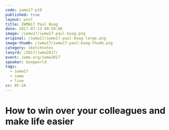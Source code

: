 ```yaml
---
code: iwmw17-p10
published: true
layout: post
title: IWMW17 Paul Boag
date: 2017-07-13 09:50:00
image: /iwmw17/iwmw17-paul-boag.png
original: /iwmw17/iwmw17-paul-boag-large.png
image-thumb: /iwmw17/iwmw17-paul-boag-thumb.png
category: sketchnotes
lanyrd: /2017/iwmw2017/
event: iwmw.org/iwmw2017
speaker: boagworld
tags:
  - iwmw17
  - iwmw
  - live
cc: BY-SA
---
```


# How to win over your colleagues and make life easier
